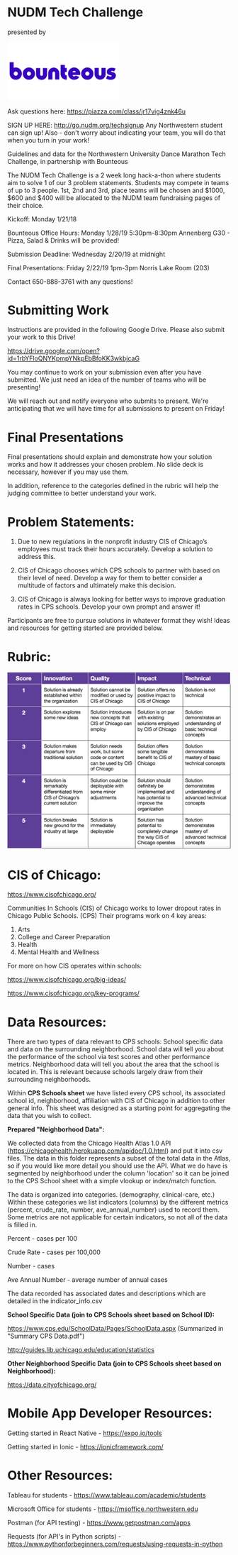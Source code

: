 # NUDM Tech Challenge
presented by

<img src="images/bounteous.png" alt="drawing" width="250"/>

Ask questions here: https://piazza.com/class/jr17vig4znk46u

SIGN UP HERE: http://go.nudm.org/techsignup
Any Northwestern student can sign up! Also - don't worry about indicating your team, you will do that when you turn in your work!

Guidelines and data for the Northwestern University Dance Marathon Tech Challenge, in partnership with Bounteous

The NUDM Tech Challenge is a 2 week long hack-a-thon where students aim to solve 1 of our 3 problem statements. Students may compete in teams of up to 3 people. 1st, 2nd and 3rd, place teams will be chosen and $1000, $600 and $400 will be allocated to the NUDM team fundraising pages of their choice.

Kickoff: Monday 1/21/18

Bounteous Office Hours: Monday 1/28/19 5:30pm-8:30pm Annenberg G30 - Pizza, Salad & Drinks will be provided!

Submission Deadline: Wednesday 2/20/19 at midnight

Final Presentations: Friday 2/22/19 1pm-3pm Norris Lake Room (203)

Contact 650-888-3761 with any questions!

# Submitting Work

Instructions are provided in the following Google Drive. Please also submit your work to this Drive!

https://drive.google.com/open?id=1rbYFloQNYKpmpYNkpEbBfoKK3wkbjcaG

You may continue to work on your submission even after you have submitted. We just need an idea of the number of teams who will be presenting!

We will reach out and notify everyone who submits to present. We're anticipating that we will have time for all submissions to present on Friday!

# Final Presentations

Final presentations should explain and demonstrate how your solution works and how it addresses your chosen problem. No slide deck is necessary, however if you may use them.

In addition, reference to the categories defined in the rubric will help the judging committee to better understand your work.

# Problem Statements:

1. Due to new regulations in the nonprofit industry CIS of Chicago’s employees must track their hours accurately. Develop a solution to address this.

2. CIS of Chicago chooses which CPS schools to partner with based on their level of need. Develop a way for them to better consider a multitude of factors and ultimately make this decision.

3. CIS of Chicago is always looking for better ways to improve graduation rates in CPS schools. Develop your own prompt and answer it!

Participants are free to pursue solutions in whatever format they wish! Ideas and resources for getting started are provided below.

# Rubric:

![](images/rubric.png)

# CIS of Chicago:

https://www.cisofchicago.org/

Communities In Schools (CIS) of Chicago works to lower dropout rates in Chicago Public Schools. (CPS) Their programs work on 4 key areas:

1. Arts
2. College and Career Preparation
3. Health
4. Mental Health and Wellness

For more on how CIS operates within schools:

https://www.cisofchicago.org/big-ideas/

https://www.cisofchicago.org/key-programs/

# Data Resources:

There are two types of data relevant to CPS schools: School specific data and data on the surrounding neighborhood. School data will tell you about the performance of the school via test scores and other performance metrics. Neighborhood data will tell you about the area that the school is located in. This is relevant because schools largely draw from their surrounding neighborhoods.

Within **CPS Schools sheet** we have listed every CPS school, its associated school id, neighborhood, affiliation with CIS of Chicago in addition to other general info. This sheet was designed as a starting point
for aggregating the data that you wish to collect.

**Prepared "Neighborhood Data":**

We collected data from the Chicago Health Atlas 1.0 API (https://chicagohealth.herokuapp.com/apidoc/1.0.html) and put it into csv files. The data in this folder represents a subset of the total data in the Atlas, so if you would like more detail you should use the API. What we do have is segmented by neighborhood under the column 'location' so it can be joined to the CPS School sheet with a simple vlookup or index/match function.

The data is organized into categories. (demography, clinical-care, etc.) Within these categories we list indicators (columns) by the different metrics (percent, crude_rate, number, ave_annual_number) used to record them. Some metrics are not applicable for certain indicators, so not all of the data is filled in. 

Percent - cases per 100

Crude Rate - cases per 100,000

Number - cases

Ave Annual Number - average number of annual cases

The data recorded has associated dates and descriptions which are detailed in the indicator_info.csv

**School Specific Data (join to CPS Schools sheet based on School ID):**

https://www.cps.edu/SchoolData/Pages/SchoolData.aspx (Summarized in "Summary CPS Data.pdf")

http://guides.lib.uchicago.edu/education/statistics

**Other Neighborhood Specific Data (join to CPS Schools sheet based on Neighborhood):**

https://data.cityofchicago.org/

# Mobile App Developer Resources:

Getting started in React Native - https://expo.io/tools

Getting started in Ionic - https://ionicframework.com/

# Other Resources:

Tableau for students - https://www.tableau.com/academic/students

Microsoft Office for students - https://msoffice.northwestern.edu

Postman (for API testing) - https://www.getpostman.com/apps

Requests (for API's in Python scripts) - https://www.pythonforbeginners.com/requests/using-requests-in-python

